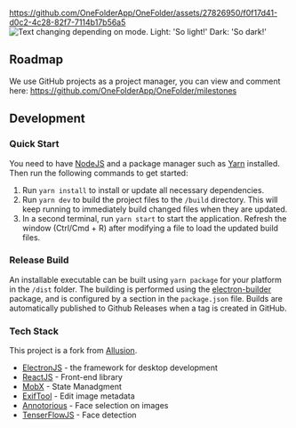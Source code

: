 https://github.com/OneFolderApp/OneFolder/assets/27826950/f0f17d41-d0c2-4c28-82f7-7114b17b56a5
<picture>
  <source media="(prefers-color-scheme: dark)" srcset="https://github.com/OneFolderApp/OneFolder/assets/27826950/91e1c746-6f0e-4139-8fea-241b7a0c0c2a">
  <img alt="Text changing depending on mode. Light: 'So light!' Dark: 'So dark!'" src="https://github.com/OneFolderApp/OneFolder/assets/27826950/f0f17d41-d0c2-4c28-82f7-7114b17b56a5">
</picture>


## Roadmap
We use GitHub projects as a project manager, you can view and comment here: https://github.com/OneFolderApp/OneFolder/milestones

## Development

### Quick Start

You need to have [NodeJS](https://nodejs.org/en/download/) and a package manager such as [Yarn](https://yarnpkg.com/lang/en/docs/install/) installed.
Then run the following commands to get started:

1. Run `yarn install` to install or update all necessary dependencies.
2. Run `yarn dev` to build the project files to the `/build` directory. This will keep running to immediately build changed files when they are updated.
3. In a second terminal, run `yarn start` to start the application. Refresh the window (Ctrl/Cmd + R) after modifying a file to load the updated build files.

### Release Build

An installable executable can be built using `yarn package` for your platform in the `/dist` folder. The building is performed using the [electron-builder](https://www.electron.build/) package, and is configured by a section in the `package.json` file.
Builds are automatically published to Github Releases when a tag is created in GitHub.

### Tech Stack
This project is a fork from [Allusion](https://github.com/allusion-app/Allusion).
* [ElectronJS](https://www.electronjs.org/) - the framework for desktop development
* [ReactJS](https://react.dev/) - Front-end library
* [MobX](https://mobx.js.org/README.html) - State Manadgment
* [ExifTool](https://exiftool.org/) - Edit image metadata
* [Annotorious](https://annotorious.github.io/) - Face selection on images
* [TenserFlowJS](https://www.tensorflow.org/js) - Face detection
